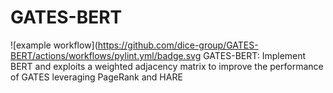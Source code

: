 # GATES-BERT
![example workflow](https://github.com/dice-group/GATES-BERT/actions/workflows/pylint.yml/badge.svg
GATES-BERT: Implement BERT and exploits a weighted adjacency matrix to improve the performance of GATES leveraging PageRank and HARE
